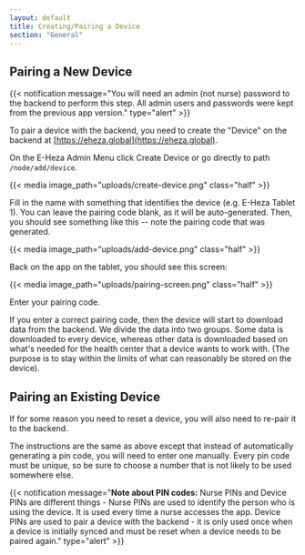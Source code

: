 ```yaml
---
layout: default
title: Creating/Pairing a Device
section: "General"
---
```


## Pairing a New Device

{{< notification message="You will need an admin (not nurse) password to the backend to perform this step. All admin users and passwords were kept from the previous app version." type="alert" >}}

To pair a device with the backend, you need to create the "Device" on the backend at [https://eheza.global](https://eheza.global).

 On the E-Heza Admin Menu click Create Device or go directly to path `/node/add/device`.

{{< media image_path="uploads/create-device.png" class="half" >}}

Fill in the name with something that identifies the device (e.g. E-Heza Tablet 1). You can leave the pairing code blank, as it will be auto-generated. Then, you should see something like this -- note the pairing code that was generated.

{{< media image_path="uploads/add-device.png" class="half" >}}

Back on the app on the tablet, you should see this screen:

{{< media image_path="uploads/pairing-screen.png" class="half" >}}

Enter your pairing code.

If you enter a correct pairing code, then the device will start to download data from the backend. We divide the data into two groups. Some data is downloaded to every device, whereas other data is downloaded based on what's needed for the health center that a device wants to work with. (The purpose is to stay within the limits of what can reasonably be stored on the device).

## Pairing an Existing Device
If for some reason you need to reset a device, you will also need to re-pair it to the backend.

The instructions are the same as above except that instead of automatically generating a pin code, you will need to enter one manually. Every pin code must be unique, so be sure to choose a number that is not likely to be used somewhere else.

{{< notification message="<b>Note about PIN codes:</b> Nurse PINs and Device PINs are different things - Nurse PINs are used to identify the person who is using the device. It is used every time a nurse accesses the app. Device PINs are used to pair a device with the backend - it is only used once when a device is initially synced and must be reset when a device needs to be paired again." type="alert" >}}

